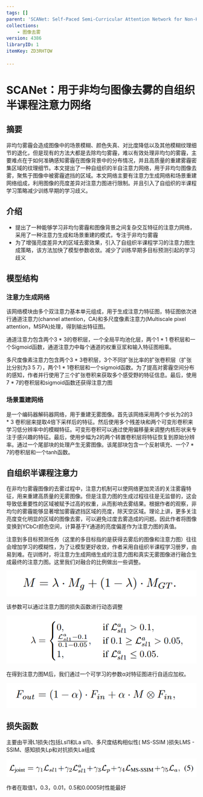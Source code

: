 ```yaml
---
tags: []
parent: 'SCANet: Self-Paced Semi-Curricular Attention Network for Non-Homogeneous Image Dehazing'
collections:
    - 图像去雾
version: 4386
libraryID: 1
itemKey: ZD3RHTQW

---
```

# SCANet：用于非均匀图像去雾的自组织半课程注意力网络

## 摘要

非均匀雾霾会造成图像中的场景模糊、颜色失真、对比度降低以及其他模糊纹理细节的退化，但是现有的方法大都是去除均匀雾霾，难以有效处理非均匀的雾霾，主要难点在于如何准确感知雾霾在图像背景中的分布情况，并且高质量的重建雾霾密集区域的纹理细节。本文提出了一种自组织的半自注意力网络，用于非均匀图像去雾，聚焦于图像中被雾霾遮挡的区域。本文网络主要有注意力生成网络和场景重建网络组成，利用图像的亮度差异对注意力图进行限制。并且引入了自组织的半课程学习策略减少训练早期的学习歧义。

## 介绍

*   提出了一种能够学习非均匀雾霾和图像背景之间复杂交互特征的注意力网络，采用了一种注意力生成和场景重建的模式，专注于非均匀雾霾
*   为了增强亮度差异大的区域去雾效果，引入了自组织半课程学习的注意力图生成策略，该方法加快了模型参数收敛。减少了训练早期多目标预测引起的学习歧义

## 模型结构

### 注意力生成网络

该网络模块由多个双注意力基本单元组成，用于生成注意力特征图，特征图依次进行通道注意力(channel attention，CA)和多尺度像素注意力(Multiscale pixel attention，MSPA)处理，得到输出特征图。

通道注意力包含两个3 \* 3的卷积层，一个全局平均池化层，两个1 \* 1 卷积层和一个Sigmoid函数，通道注意力中每个通道的权重豆浆和输入特征图相乘。

多尺度像素注意力包含两个3 \* 3卷积层，3个不同扩张比率的扩张卷积层（扩张比分别为3 5 7），两个1 \* 1卷积层和一个sigmoid函数。为了提高对雾霾空间分布的感知，作者并行使用了三个扩张卷积来获取多个感受野的特征信息。最后，使用7 \* 7的卷积层和sigmoid函数还获得注意力图

### 场景重建网络

是一个编码器解码器网络，用于重建无雾图像。首先该网络采用两个步长为2的3 \* 3 卷积层来提取4倍下采样后的特征。然后使用多个残差块和两个可变形卷积来学习低分辨率中的模糊特征。可变形卷积可以通过使用偏移量来调整内核形状来专注于感兴趣的特征。最后，使用步幅为2的两个转置卷积层将特征恢复到原始分辨率。通过一个尾部块的处理产生无雾图像。该尾部块包含一个反射填充、一个7 \* 7的卷积层和一个tanh函数。

## 自组织半课程注意力

在非均匀雾霾图像的去雾过程中，注意力机制可以使网络更加灵活的关注雾霾特征，用来重建高质量的无雾图像。但是注意力图的生成过程往往是无监督的，这会导致低重要性的区域被赋予过高的权重，从而影响去雾结果。根据作者的观察，非均匀的雾霾能够显著增加雾霾遮挡区域的亮度，除天空区域。理论上讲，更多关注亮度变化明显的区域的图像去雾，可以避免过度去雾造成的问题。因此作者将图像变换到YCbCr颜色空间，计算基于Y通道的亮度偏差作为注意力图的真值。

注意到多目标预测任务（这里的多目标指的是获得去雾后的图像和注意力图）往往会增加学习的模糊性，为了让模型更好收敛，作者采用自组织半课程学习册罗，由易到难。在训练时，将注意力生成网络生成的注意力图和真实无雾图像进行融合生成最终的注意力图。这里我们对融合的比例做出一些调整。

![\<img alt="" data-attachment-key="IFLV73D3" width="516" height="68" src="attachments/IFLV73D3.png" ztype="zimage">](attachments/IFLV73D3.png)

该参数可以通过注意力图的损失函数进行动态调整

![\<img alt="" data-attachment-key="34NFVDQ9" width="672" height="170" src="attachments/34NFVDQ9.png" ztype="zimage">](attachments/34NFVDQ9.png)

在得到注意力图M后，我们通过一个可学习的参数α对特征图进行自适应加权。

![\<img alt="" data-attachment-key="BDUIBHW5" width="593" height="77" src="attachments/BDUIBHW5.png" ztype="zimage">](attachments/BDUIBHW5.png)

## 损失函数

主要由平滑L1损失(包括Lsl1和La sl1)、多尺度结构相似性( MS-SSIM )损失LMS - SSIM、感知损失Lp和对抗损失La组成

![\<img alt="" data-attachment-key="26J9VZFM" width="788" height="77" src="attachments/26J9VZFM.png" ztype="zimage">](attachments/26J9VZFM.png)

作者在取值1，0.3，0.01，0.5和0.0005时性能最好
